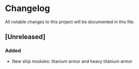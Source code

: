 # Changelog
All notable changes to this project will be documented in this file.

## [Unreleased]

### Added
- New ship modules: titanium armor and heavy titanium armor
